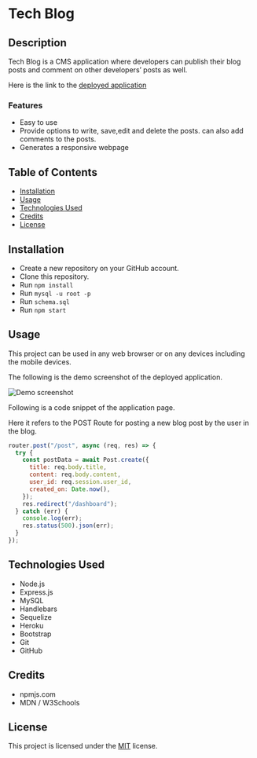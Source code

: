 # Tech Blog

## Description

Tech Blog is a CMS application where developers can publish their blog posts and comment on other developers’ posts as well.

Here is the link to the [deployed application]()

### Features

- Easy to use
- Provide options to write, save,edit and delete the posts. can also add comments to the posts.
- Generates a responsive webpage

## Table of Contents

- [Installation](#installation)
- [Usage](#usage)
- [Technologies Used](#technologies-used)
- [Credits](#credits)
- [License](#license)

## Installation

- Create a new repository on your GitHub account.
- Clone this repository.
- Run `npm install`
- Run `mysql -u root -p`
- Run `schema.sql`
- Run `npm start`

## Usage

This project can be used in any web browser or on any devices including the mobile devices.

The following is the demo screenshot of the deployed application.

![Demo screenshot]()

Following is a code snippet of the application page.

Here it refers to the POST Route for posting a new blog post by the user in the blog.

```Node.js
router.post("/post", async (req, res) => {
  try {
    const postData = await Post.create({
      title: req.body.title,
      content: req.body.content,
      user_id: req.session.user_id,
      created_on: Date.now(),
    });
    res.redirect("/dashboard");
  } catch (err) {
    console.log(err);
    res.status(500).json(err);
  }
});


```

## Technologies Used

- Node.js
- Express.js
- MySQL
- Handlebars
- Sequelize
- Heroku
- Bootstrap
- Git
- GitHub

## Credits

- npmjs.com
- MDN / W3Schools

## License

This project is licensed under the [MIT](./LICENSE) license.
